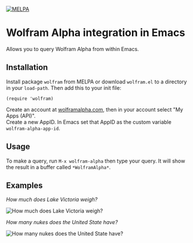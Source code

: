 [![MELPA](http://melpa.org/packages/wolfram-badge.svg)](http://melpa.org/#/wolfram)

# Wolfram Alpha integration in Emacs

Allows you to query Wolfram Alpha from within Emacs.

## Installation

Install package `wolfram` from MELPA or download `wolfram.el` to a directory in your `load-path`. Then add this to your init file:

```
(require 'wolfram)
```

Create an account at [wolframalpha.com](http://www.wolframalpha.com), then in your account select "My Apps (API)".  
Create a new AppID. In Emacs set that AppID as the custom variable `wolfram-alpha-app-id`.


## Usage

To make a query, run `M-x wolfram-alpha` then type your query. It will show the result in a buffer called `*WolframAlpha*`.


## Examples

*How much does Lake Victoria weigh?*

![How much does Lake Victoria weigh?](https://s3.amazonaws.com/wolfram.el/query.png)

*How many nukes does the United State have?*

![How many nukes does the United State have?](https://s3.amazonaws.com/wolfram.el/plot.png)

